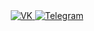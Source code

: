 <div id="socials" align="center">
  <a href="https://vk.com/da_ne_hochu_ya_imya_pridymivat">
    <img src="https://img.shields.io/badge/VK-blue?style=for-the-badge&logo=twitter&logoColor=white" alt="VK"/>
  </a>
  <a href="https://t.me/da_ne_hochu_ya_imya_pridymivat">
    <img src="https://img.shields.io/badge/Telegram-blue?style=for-the-badge&logo=telegram&logoColor=white" alt="Telegram"/>
  </a>
</div>

<div id="stat" align="center">
    <img src="https://github-profile-summary-cards.vercel.app/api/cards/profile-details?username=AlexZ04&theme=dark" alt=""/>
    <img src="http://github-profile-summary-cards.vercel.app/api/cards/most-commit-language?username=AlexZ04&theme=dark" alt=""/>
    <img src="http://github-profile-summary-cards.vercel.app/api/cards/stats?username=AlexZ04&theme=dark" alt=""/>
</div>

<!--
**AlexZ04/AlexZ04** is a ✨ _special_ ✨ repository because its `README.md` (this file) appears on your GitHub profile.

Here are some ideas to get you started:

- 🔭 I’m currently working on ...
- 🌱 I’m currently learning ...
- 👯 I’m looking to collaborate on ...
- 🤔 I’m looking for help with ...
- 💬 Ask me about ...
- 📫 How to reach me: ...
- 😄 Pronouns: ...
- ⚡ Fun fact: ...
-->
